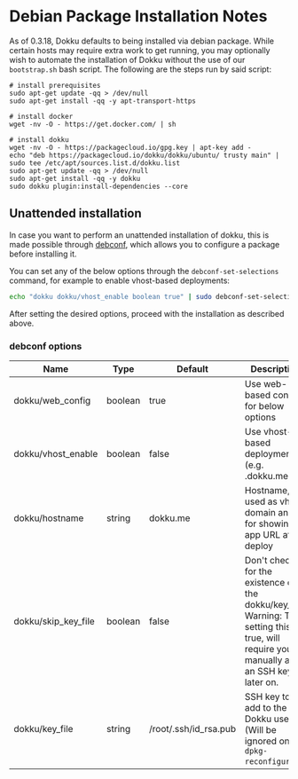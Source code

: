 # Debian Package Installation Notes

As of 0.3.18, Dokku defaults to being installed via debian package. While certain hosts may require extra work to get running, you may optionally wish to automate the installation of Dokku without the use of our `bootstrap.sh` bash script. The following are the steps run by said script:

```shell
# install prerequisites
sudo apt-get update -qq > /dev/null
sudo apt-get install -qq -y apt-transport-https

# install docker
wget -nv -O - https://get.docker.com/ | sh

# install dokku
wget -nv -O - https://packagecloud.io/gpg.key | apt-key add -
echo "deb https://packagecloud.io/dokku/dokku/ubuntu/ trusty main" | sudo tee /etc/apt/sources.list.d/dokku.list
sudo apt-get update -qq > /dev/null
sudo apt-get install -qq -y dokku
sudo dokku plugin:install-dependencies --core
```

## Unattended installation

In case you want to perform an unattended installation of dokku, this is made possible through [debconf](https://en.wikipedia.org/wiki/Debconf_%28software_package%29), which allows you to configure a package before installing it.

You can set any of the below options through the `debconf-set-selections` command, for example to enable vhost-based deployments:

```bash
echo "dokku dokku/vhost_enable boolean true" | sudo debconf-set-selections
```

After setting the desired options, proceed with the installation as described above.

### debconf options

| Name               | Type    | Default               | Description                                                              |
| ------------------ | ------- | --------------------- | ------------------------------------------------------------------------ |
| dokku/web_config   | boolean | true                  | Use web-based config for below options                                   |
| dokku/vhost_enable | boolean | false                 | Use vhost-based deployments (e.g. <app>.dokku.me)                        |
| dokku/hostname     | string  | dokku.me              | Hostname, used as vhost domain and for showing app URL after deploy      |
| dokku/skip_key_file| boolean | false                 | Don't check for the existence of the dokku/key_file. Warning: This setting this to true, will require you to manually add an SSH key later on. |
| dokku/key_file     | string  | /root/.ssh/id_rsa.pub | SSH key to add to the Dokku user (Will be ignored on `dpkg-reconfigure`) |
